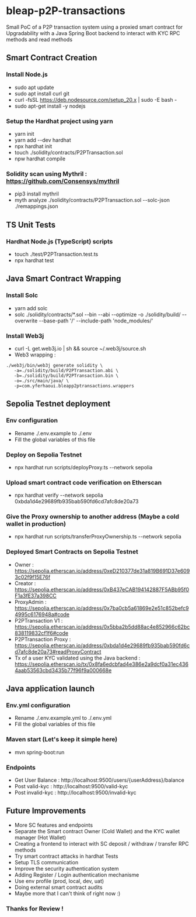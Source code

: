 # bleap-p2P-transactions

Small PoC of a P2P transaction system using a proxied smart contract for Upgradability with a Java Spring Boot backend to interact with KYC RPC methods and read methods

## Smart Contract Creation
### Install Node.js
 - sudo apt update
 - sudo apt install curl git
 - curl -fsSL https://deb.nodesource.com/setup_20.x | sudo -E bash -
 - sudo apt-get install -y nodejs

### Setup the Hardhat project using yarn
 - yarn init
 - yarn add --dev hardhat
 - npx hardhat init
 - touch ./solidity/contracts/P2PTransaction.sol
 - npw hardhat compile

### Solidity scan using Mythril : https://github.com/Consensys/mythril
- pip3 install mythril
- myth analyze ./solidity/contracts/P2PTransaction.sol --solc-json ./remappings.json

## TS Unit Tests
### Hardhat Node.js (TypeScript) scripts
 - touch ./test/P2PTransaction.test.ts
 - npx hardhat test

## Java Smart Contract Wrapping
### Install Solc
 - yarn add solc
 - solc ./solidity/contracts/*.sol --bin --abi --optimize -o ./solidity/build/ --overwrite --base-path '/' --include-path 'node_modules/'

### Install Web3j
 - curl -L get.web3j.io | sh && source ~/.web3j/source.sh
 - Web3 wrapping :

```
./web3j/bin/web3j generate solidity \
   -a=./solidity/build/P2PTransaction.abi \
   -b=./solidity/build/P2PTransaction.bin \
   -o=./src/main/java/ \
   -p=com.yferhaoui.bleapp2ptransactions.wrappers
```

## Sepolia Testnet deployment
### Env configuration
 - Rename ./.env.example to ./.env
 - Fill the global variables of this file
### Deploy on Sepolia Testnet
 - npx hardhat run scripts/deployProxy.ts --network sepolia
### Upload smart contract code verification on Etherscan
 - npx hardhat verify --network sepolia 0xbda1d4e29689fb935bab590fd6cd7afc8de20a73
### Give the Proxy ownership to another address (Maybe a cold wallet in production)
 - npx hardhat run scripts/transferProxyOwnership.ts --network sepolia

### Deployed Smart Contracts on Sepolia Testnet
 - Owner : https://sepolia.etherscan.io/address/0xeD210377de31a819B691D37e6093c02f9f15E76f
 - Creator : https://sepolia.etherscan.io/address/0xB437eCAB194142887F5ABb95f0F1a3fE37a398CC
 - ProxyAdmin : https://sepolia.etherscan.io/address/0x7ba0cb5a61869e2e51c852befc94995c6176948a#code
 - P2PTransaction V1 : https://sepolia.etherscan.io/address/0x5bba2b5dd88ac4e852966c62bc838119832cf1f6#code
 - P2PTransaction Proxy : https://sepolia.etherscan.io/address/0xbda1d4e29689fb935bab590fd6cd7afc8de20a73#readProxyContract
 - Tx of a user KYC validated using the Java backend : https://sepolia.etherscan.io/tx/0x8fa6edcbfad4e386e2a9dcf0a31ec4364aab53563cbd3435b77f96f9a000668e

## Java application launch 
### Env.yml configuration
 - Rename ./.env.example.yml to ./.env.yml
 - Fill the global variables of this file

### Maven start (Let's keep it simple here)
 - mvn spring-boot:run

### Endpoints
 - Get User Balance : http://localhost:9500/users/{userAddress}/balance
 - Post valid-kyc : http://localhost:9500/valid-kyc
 - Post invalid-kyc : http://localhost:9500/invalid-kyc

## Future Improvements
 - More SC features and endpoints
 - Separate the Smart contract Owner (Cold Wallet) and the KYC wallet manager (Hot Wallet)
 - Creating a frontend to interact with SC deposit / withdraw / transfer RPC methods
 - Try smart contract attacks in hardhat Tests
 - Setup TLS communication
 - Improve the security authentication system
 - Adding Register / Login authentication mechanisme
 - Use env profile (prod, local, dev, uat)
 - Doing external smart contract audits
 - Maybe more that I can't think of right now :)

### Thanks for Review !
